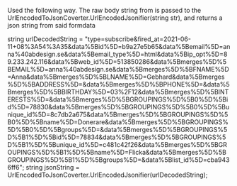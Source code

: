 Used the following way.
The raw body string from is passed to the UrlEncodedToJsonCoverter.UrlEncodedJsonifier(string str), and returns a json string from said formdata

string urlDecodedString = "type=subscribe&fired_at=2021-06-11+08%3A54%3A35&data%5Bid%5D=b9a27e5b65&data%5Bemail%5D=anna%40abdesign.se&data%5Bemail_type%5D=html&data%5Bip_opt%5D=89.233.242.116&data%5Bweb_id%5D=513850286&data%5Bmerges%5D%5BEMAIL%5D=anna%40abdesign.se&data%5Bmerges%5D%5BFNAME%5D=Anna&data%5Bmerges%5D%5BLNAME%5D=Gebhard&data%5Bmerges%5D%5BADDRESS%5D=&data%5Bmerges%5D%5BPHONE%5D=&data%5Bmerges%5D%5BBIRTHDAY%5D=03%2F12&data%5Bmerges%5D%5BINTERESTS%5D=&data%5Bmerges%5D%5BGROUPINGS%5D%5B0%5D%5Bid%5D=78830&data%5Bmerges%5D%5BGROUPINGS%5D%5B0%5D%5Bunique_id%5D=8c7db2a675&data%5Bmerges%5D%5BGROUPINGS%5D%5B0%5D%5Bname%5D=Donerare&data%5Bmerges%5D%5BGROUPINGS%5D%5B0%5D%5Bgroups%5D=&data%5Bmerges%5D%5BGROUPINGS%5D%5B1%5D%5Bid%5D=78834&data%5Bmerges%5D%5BGROUPINGS%5D%5B1%5D%5Bunique_id%5D=c481c42f26&data%5Bmerges%5D%5BGROUPINGS%5D%5B1%5D%5Bname%5D=Flicka&data%5Bmerges%5D%5BGROUPINGS%5D%5B1%5D%5Bgroups%5D=&data%5Blist_id%5D=cba9436ff6";
string jsonString = UrlEncodedToJsonCoverter.UrlEncodedJsonifier(urlDecodedString);
